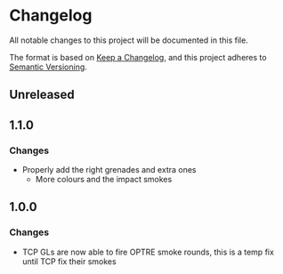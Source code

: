 # Changelog

All notable changes to this project will be documented in this file.

The format is based on [Keep a Changelog](https://keepachangelog.com/en/1.0.0/),
and this project adheres to [Semantic Versioning](https://semver.org/spec/v2.0.0.html).

## Unreleased

## 1.1.0
### Changes
- Properly add the right grenades and extra ones
  - More colours and the impact smokes

## 1.0.0
### Changes
- TCP GLs are now able to fire OPTRE smoke rounds, this is a temp fix until TCP fix their smokes
